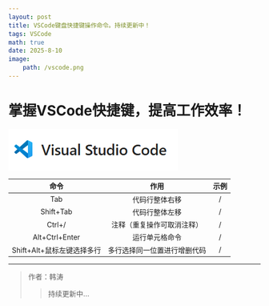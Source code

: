 ```yaml
---
layout: post
title: VSCode键盘快捷键操作命令。持续更新中！
tags: VSCode
math: true
date: 2025-8-10
image:
    path: /vscode.png
---
```

# 掌握VSCode快捷键，提高工作效率！
![1754975820511](image/2025-8-10-VSCode快捷键/1754975820511.png)

命令|作用|示例
:---:|:---:|:---:
Tab|代码行整体右移|/
Shift+Tab|代码行整体左移|/
Ctrl+/|注释（重复操作可取消注释）|/
Alt+Ctrl+Enter|运行单元格命令|/
Shift+Alt+鼠标左键选择多行|多行选择同一位置进行增删代码|/

---

>作者：韩涛
>>持续更新中...